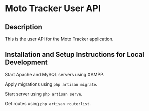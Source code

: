 # Moto Tracker User API

## Description

This is the user API for the Moto Tracker application.

## Installation and Setup Instructions for Local Development

Start Apache and MySQL servers using XAMPP.

Apply migrations using `php artisan migrate`.

Start server using `php artisan serve`.

Get routes using `php artisan route:list`.
